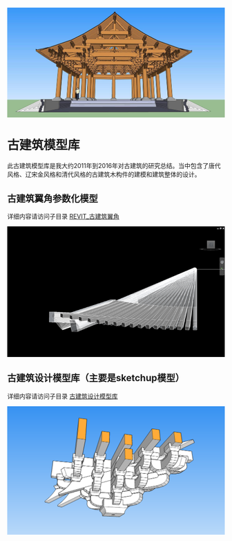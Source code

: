 ![alt_text](images/cover1.jpg)

# 古建筑模型库

此古建筑模型库是我大约2011年到2016年对古建筑的研究总结。当中包含了唐代风格、辽宋金风格和清代风格的古建筑木构件的建模和建筑整体的设计。

## 古建筑翼角参数化模型 

详细内容请访问子目录 [REVIT_古建筑翼角](https://github.com/echushe/Architecture_And_BIM/tree/master/REVIT_%E5%8F%A4%E5%BB%BA%E7%AD%91%E7%BF%BC%E8%A7%92)

![alt_text](images/cover2.png)

## 古建筑设计模型库（主要是sketchup模型）

详细内容请访问子目录 [古建筑设计模型库](https://github.com/echushe/Architecture_And_BIM/tree/master/%E5%8F%A4%E5%BB%BA%E7%AD%91%E8%AE%BE%E8%AE%A1%E6%A8%A1%E5%9E%8B%E5%BA%93)

![alt_text](images/cover3.png)
